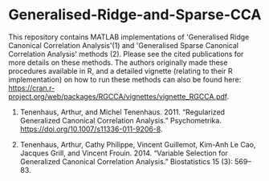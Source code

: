 # Generalised-Ridge-and-Sparse-CCA
This repository contains MATLAB implementations of 'Generalised Ridge Canonical Correlation Analysis'(1) and 'Generalised Sparse Canonical Correlation Analysis' methods (2). Please see the cited publications for more
details on these methods. The authors originally made these procedures available in R, and a detailed vignette (relating to their R implementation) on how 
to run these methods can also be found here: https://cran.r-project.org/web/packages/RGCCA/vignettes/vignette_RGCCA.pdf.


1) Tenenhaus, Arthur, and Michel Tenenhaus. 2011. “Regularized Generalized Canonical Correlation Analysis.” 
Psychometrika. https://doi.org/10.1007/s11336-011-9206-8.

2) Tenenhaus, Arthur, Cathy Philippe, Vincent Guillemot, Kim-Anh Le Cao, Jacques Grill, and Vincent Frouin. 2014. 
“Variable Selection for Generalized Canonical Correlation Analysis.” Biostatistics  15 (3): 569–83.
